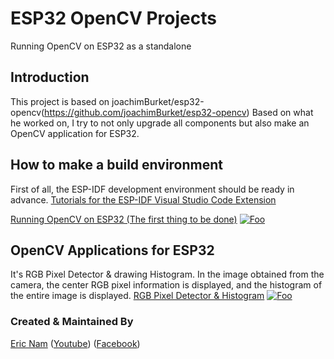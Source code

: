 # ESP32 OpenCV Projects

Running OpenCV on ESP32 as a standalone

## Introduction

This project is based on joachimBurket/esp32-opencv(https://github.com/joachimBurket/esp32-opencv)
Based on what he worked on, I try to not only upgrade all components but also make an OpenCV application for ESP32.

## How to make a build environment

First of all, the ESP-IDF development environment should be ready in advance.
[Tutorials for the ESP-IDF Visual Studio Code Extension](https://github.com/espressif/vscode-esp-idf-extension/blob/master/docs/tutorial/toc.md)

[Running OpenCV on ESP32 (The first thing to be done)](https://youtu.be/7qPIRBY6C8c)
[![Foo](https://i.ytimg.com/vi/7qPIRBY6C8c/hqdefault.jpg)](https://youtu.be/7qPIRBY6C8c)

## OpenCV Applications for ESP32 

It's RGB Pixel Detector & drawing Histogram. In the image obtained from the camera, the center RGB pixel information is displayed, and the histogram of the entire image is displayed.
[RGB Pixel Detector & Histogram](https://youtu.be/DNQuCkPtzYA)
[![Foo](https://github.com/0015/ESP32-OpenCV-Projects/blob/main/esp32/examples/color_code/demo/demo.gif)](https://youtu.be/DNQuCkPtzYA)


### Created & Maintained By

[Eric Nam](https://github.com/0015)
([Youtube](https://youtube.com/ThatProject))
([Facebook](https://www.facebook.com/groups/138965931539175))